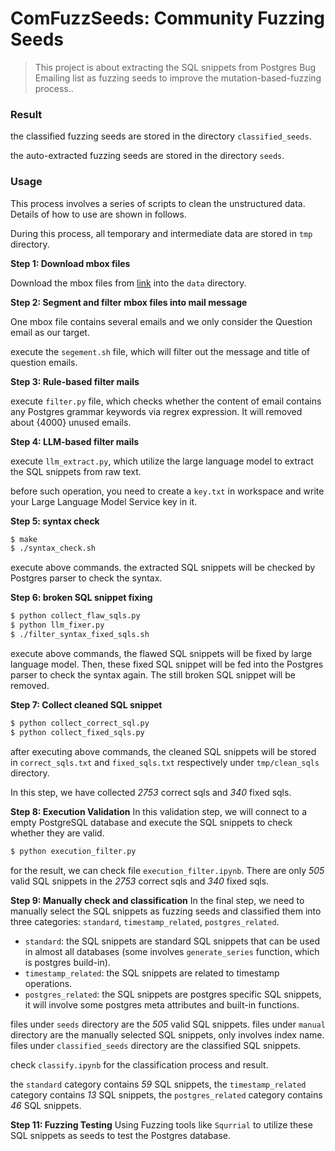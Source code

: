 # ComFuzzSeeds: Community Fuzzing Seeds

>This project is about extracting the SQL snippets from Postgres Bug Emailing list as fuzzing seeds to improve the mutation-based-fuzzing process..

### Result
the classified fuzzing seeds are stored in the directory `classified_seeds`.

the auto-extracted fuzzing seeds are stored in the directory `seeds`.

### Usage

This process involves a series of scripts to clean the unstructured data. Details of how to use are shown in follows.

During this process, all temporary and intermediate data are stored in `tmp` directory.



**Step 1: Download mbox files**

Download the mbox files from [link](https://www.postgresql.org/list/pgsql-bugs/) into the `data` directory.



**Step 2:  Segment and filter mbox files into mail message** 

One mbox file contains several emails and we only consider the Question email as our target.

execute the `segement.sh` file, which will filter out the message and title of question emails.



**Step 3: Rule-based filter mails**

execute `filter.py` file, which checks whether the content of email contains any Postgres grammar keywords via regrex expression. It will removed about {4000} unused emails.



**Step 4: LLM-based filter mails**

execute `llm_extract.py`, which utilize the large language model to extract the SQL snippets from raw text.

before such operation, you need to create a `key.txt` in workspace and write your Large Language Model Service key in it.


**Step 5: syntax check**

```sh
$ make
$ ./syntax_check.sh
```

execute above commands. the extracted SQL snippets will be checked by Postgres parser to check the syntax.



**Step 6: broken SQL snippet fixing**

```sh
$ python collect_flaw_sqls.py
$ python llm_fixer.py
$ ./filter_syntax_fixed_sqls.sh
```

execute above commands, the flawed SQL snippets will be fixed by large language model. Then, these fixed SQL snippet will be fed into the Postgres parser to check the syntax again. The still broken SQL snippet will be removed. 



**Step 7: Collect cleaned SQL snippet**

```sh
$ python collect_correct_sql.py
$ python collect_fixed_sqls.py
```

after executing above commands, the cleaned SQL snippets will be stored in `correct_sqls.txt` and `fixed_sqls.txt` respectively under `tmp/clean_sqls` directory.

In this step, we have collected *2753* correct sqls and *340* fixed sqls.

**Step 8: Execution Validation**
In this validation step, we will connect to a empty PostgreSQL database and execute the SQL snippets to check whether they are valid.
```sh
$ python execution_filter.py
```
for the result, we can check file `execution_filter.ipynb`.
There are only *505* valid SQL snippets in the *2753* correct sqls and *340* fixed sqls.


**Step 9: Manually check and classification**
In the final step, we need to manually select the SQL snippets as fuzzing seeds and classified them into three categories: `standard`, `timestamp_related`, `postgres_related`.
- `standard`: the SQL snippets are standard SQL snippets that can be used in almost all databases (some involves `generate_series` function, which is postgres build-in). 
- `timestamp_related`: the SQL snippets are related to timestamp operations.
- `postgres_related`: the SQL snippets are postgres specific SQL snippets, it will involve some postgres meta attributes and built-in functions.

files under `seeds` directory are the *505* valid SQL snippets.
files under `manual` directory are the manually selected SQL snippets, only involves index name.
files under `classified_seeds` directory are the classified SQL snippets.

check `classify.ipynb` for the classification process and result.

the `standard` category contains *59* SQL snippets, the `timestamp_related` category contains *13* SQL snippets, the `postgres_related` category contains *46* SQL snippets.

**Step 11: Fuzzing Testing**
Using Fuzzing tools like `Squrrial` to utilize these SQL snippets as seeds to test the Postgres database.


